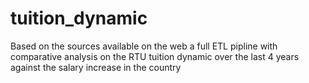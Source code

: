 # tuition_dynamic
Based on the sources available on the web a full ETL pipline with comparative analysis on the RTU tuition dynamic over the last 4 years against the salary increase in the country
